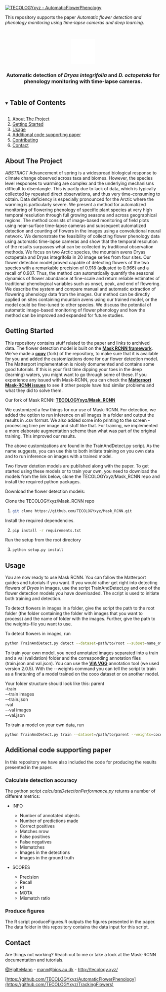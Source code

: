 [![TECOLOGYxyz - AutomaticFlowerPhenology](https://img.shields.io/static/v1?label=TECOLOGYxyz&message=AutomaticFlowerPhenology&color=blue&logo=github)](https://github.com/TECOLOGYxyz/AutomaticFlowerPhenology "Go to GitHub repo")


This repository supports the paper *Automatic flower detection and phenology monitoring using time-lapse cameras and deep learning*.


<!-- PROJECT LOGO -->
<br />
<p align="center">
  <a href="https://github.com/TECOLOGYxyz/AutomaticFlowerPhenology">
    <img src="logo.png" "https://github.com/TECOLOGYxyz/AutomaticFlowerPhenology" alt="Logo" width="80" height="80">
  </a>

  <h3 align="center">Automatic detection of <i>Dryas integrifolia</i> and <i>D. octopetala</i> for phenology monitoring with time-lapse cameras. </h3>
  </p>
</p>



<!-- TABLE OF CONTENTS -->
<details open="open">
  <summary><h2 style="display: inline-block">Table of Contents</h2></summary>
  <ol>
    <li>
      <a href="#about-the-project">About The Project</a>
    </li>
    <li>
      <a href="#getting-started">Getting Started</a>
    </li>
    <li><a href="#usage">Usage</a></li>
    <li><a href="#usage">Additional code supporting paper</a></li>
    <li><a href="#contributing">Contributing</a></li>
    <li><a href="#contact">Contact</a></li>
  </ol>
</details>



<!-- ABOUT THE PROJECT -->
## About The Project


*ABSTRACT*
Advancement of spring is a widespread biological response to climate change observed across taxa and biomes. However, the species level responses to warming are complex and the underlying mechanisms difficult to disentangle. This is partly due to lack of data, which is typically collected by repeated direct observations, and thus very time-consuming to obtain. Data deficiency is especially pronounced for the Arctic where the warming is particularly severe. We present a method for automatized monitoring of flowering phenology of specific plant species at very high temporal resolution through full growing seasons and across geographical regions. The method consists of image-based monitoring of field plots using near-surface time-lapse cameras and subsequent automatized detection and counting of flowers in the images using a convolutional neural network. We demonstrate the feasibility of collecting flower phenology data using automatic time-lapse cameras and show that the temporal resolution of the results surpasses what can be collected by traditional observation methods. We focus on two Arctic species, the mountain avens Dryas octopetala and Dryas integrifolia in 20 image series from four sites. Our flower detection model proved capable of detecting flowers of the two species with a remarkable precision of 0.918 (adjusted to 0.966) and a recall of 0.907. Thus, the method can automatically quantify the seasonal dynamics of flower abundance at fine-scale and return reliable estimates of traditional phenological variables such as onset, peak, and end of flowering. We describe the system and compare manual and automatic extraction of flowering phenology data from the images. Our method can be directly applied on sites containing mountain avens using our trained model, or the model could be fine-tuned to other species. We discuss the potential of automatic image-based monitoring of flower phenology and how the method can be improved and expanded for future studies.


<!-- GETTING STARTED -->
## Getting Started

This repository contains stuff related to the paper and links to archived data. The flower detection model is built on the <a href="https://github.com/matterport/Mask_RCNN"><strong>Mask RCNN framework</strong></a>. We've made a <a href="https://github.com/TECOLOGYxyz/Mask_RCNN"><strong>copy</strong></a> (fork) of the repository, to make sure that it is available for you and added the customizations done for our flower detection model. The Matterport implementation is nicely domumented and contains some good tutorials. If this is your first time dipping your toes in the deep (learning) waters, you might want to go through some of these. If you experience any issued with Mask-RCNN, you can check the <a href="https://github.com/matterport/Mask_RCNN/issues"><strong>Matterport Mask-RCNN issues</strong></a> to see if other people have had similar problems and what they did to solve them. 

Our fork of Mask RCNN: <a href="https://github.com/TECOLOGYxyz/Mask_RCNN"><strong>TECOLOGYxyz/Mask_RCNN</strong></a>

We customized a few things for our use of Mask-RCNN. For detection, we added the option to run inference on all images in a folder and output the results in .csv format. We also added some info printing to the screen - processing time per image and stuff like that.
For training, we implemented a more elaborate augmentation scheme than what was part of the original training. This improved our results.

The above customizations are found in the TrainAndDetect.py script. As the name suggests, you can use this to both initiate training on you own data and to run inference on images with a trained model.

Two flower detetion models are published along with the paper. To get started using these models or to train your own, you need to download the models from the link below, clone the TECOLOGYxyz/Mask_RCNN repo and install the required python packages.

Download the flower detection models: 


Clone the TECOLOGYxyz/Mask_RCNN repo
1. ```sh
   git clone https://github.com/TECOLOGYxyz/Mask_RCNN.git
   ```
Install the required dependencies.

2. ```sh
   pip install -r requirements.txt
   ```

Run the setup from the root directory

3. ```sh
   python setup.py install
   ```


<!-- USAGE -->
## Usage


You are now ready to use Mask RCNN. You can follow the Matterport guides and tutorials if you want. If you would rather get right into detecting flowers of *Dryas* in images, use the script TrainAndDetect.py and one of the flower detection models you have downloaded. The script is used to initiate both training and detection.

To detect flowers in images in a folder, give the script the path to the root folder (the folder containing the folder with images that you want to process) and the name of folder with the images. Further, give the path to the weights-file you want to use.


To detect flowers in images, run
   ```sh
   python TrainAndDetect.py detect --dataset=path/to/root --subset=name_of_folder_with_images --weights=path/to/MRCNN_Dryas_Model1.h5
   ```

To train your own model, you need annotated images separated into a train and a val (validation) folder and the corresponding annotation files (train.json and val.json). You can use the <a href="https://www.robots.ox.ac.uk/~vgg/software/via/"><strong>VIA VGG</strong></a> annotation tool (we used version 2.0.5). With the --weights command you can tell the script to train as a finetuning of a model trained on the coco dataset or on another model.

Your folder structure should look like this:
parent  
-train  
--train images  
--train.json  
-val  
--val images  
--val.json  


To train a model on your own data, run
   ```sh
   python TrainAndDetect.py train --dataset=/path/to/parent --weights=coco
   ```


## Additional code supporting paper

In this repository we have also included the code for producing the results presented in the paper. 

### Calculate detection accuracy

The python script *calculateDetectionPerformance.py* returns a number of different metrics:

* INFO
    + Number of annotated objects
    + Number of predictions made
    + Correct positives
    + Matches nrow
    + False positives
    + False negatives
    + Mismatches
    + Images in the detections
    + Images in the ground truth

* SCORES
    + Precision
    + Recall
    + F1
    + MOTA
    + Mismatch ratio


### Produce figures

The R script produceFigures.R outputs the figures presented in the paper. The data folder in this repository contains the data input for this script.



<!-- CONTACT -->
## Contact

Are things not working? Reach out to me or take a look at the Mask-RCNN documentation and tutorials.

[@HjalteMann](https://twitter.com/@HjalteMann) - mann@bios.au.dk - http://tecology.xyz/

[https://github.com/TECOLOGYxyz/AutomaticFlowerPhenology](https://github.com/TECOLOGYxyz/TrackingFlowers)




<!-- MARKDOWN LINKS & IMAGES -->
<!-- https://www.markdownguide.org/basic-syntax/#reference-style-links -->
[contributors-shield]: https://img.shields.io/github/contributors/TECOLOGYxyz/repo.svg?style=for-the-badge
[contributors-url]: https://github.com/TECOLOGYxyz/AutomaticFlowerPhenology/graphs/contributors
[forks-shield]: https://img.shields.io/github/forks/TECOLOGYxyz/repo.svg?style=for-the-badge
[forks-url]: https://github.com/TECOLOGYxyz/AutomaticFlowerPhenology/network/members
[stars-shield]: https://img.shields.io/github/stars/TECOLOGYxyz/repo.svg?style=for-the-badge
[stars-url]: https://github.com/TECOLOGYxyz/AutomaticFlowerPhenology/stargazers
[issues-shield]: https://img.shields.io/github/issues/TECOLOGYxyz/repo.svg?style=for-the-badge
[issues-url]: https://github.com/TECOLOGYxyz/AutomaticFlowerPhenology/issues
[license-shield]: https://img.shields.io/github/license/TECOLOGYxyz/repo.svg?style=for-the-badge
[license-url]: https://github.com/TECOLOGYxyz/AutomaticFlowerPhenology/blob/master/LICENSE.txt
[linkedin-shield]: https://img.shields.io/badge/-LinkedIn-black.svg?style=for-the-badge&logo=linkedin&colorB=555
[linkedin-url]: https://linkedin.com/in/TECOLOGYxyz